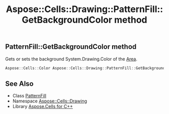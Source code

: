 ﻿---
title: Aspose::Cells::Drawing::PatternFill::GetBackgroundColor method
linktitle: GetBackgroundColor
second_title: Aspose.Cells for C++ API Reference
description: 'Aspose::Cells::Drawing::PatternFill::GetBackgroundColor method. Gets or sets the background System.Drawing.Color of the Area in C++.'
type: docs
weight: 800
url: /cpp/aspose.cells.drawing/patternfill/getbackgroundcolor/
---
## PatternFill::GetBackgroundColor method


Gets or sets the background System.Drawing.Color of the [Area](../../area/).

```cpp
Aspose::Cells::Color Aspose::Cells::Drawing::PatternFill::GetBackgroundColor()
```

## See Also

* Class [PatternFill](../)
* Namespace [Aspose::Cells::Drawing](../../)
* Library [Aspose.Cells for C++](../../../)
